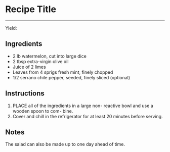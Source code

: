 # Recipe Title
---
Yield: 

## Ingredients
- 2 lb watermelon, cut into large dice
- 2 tbsp extra-virgin olive oil
- Juice of 2 limes
- Leaves from 4 sprigs fresh mint, finely chopped
- 1/2 serrano chile pepper, seeded, finely sliced (optional)

## Instructions
1. PLACE all of the ingredients in a large non-
reactive bowl and use a wooden spoon to com-
bine. 
2. Cover and chill in the refrigerator for at
least 20 minutes before serving. 

## Notes



The salad can
also be made up to one day ahead of time.


